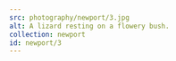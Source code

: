 ```yaml
---
src: photography/newport/3.jpg
alt: A lizard resting on a flowery bush.
collection: newport
id: newport/3
---
```

